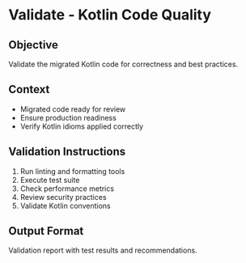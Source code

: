 # Validate - Kotlin Code Quality

## Objective
Validate the migrated Kotlin code for correctness and best practices.

## Context
- Migrated code ready for review
- Ensure production readiness
- Verify Kotlin idioms applied correctly

## Validation Instructions
1. Run linting and formatting tools
2. Execute test suite
3. Check performance metrics
4. Review security practices
5. Validate Kotlin conventions

## Output Format
Validation report with test results and recommendations.
